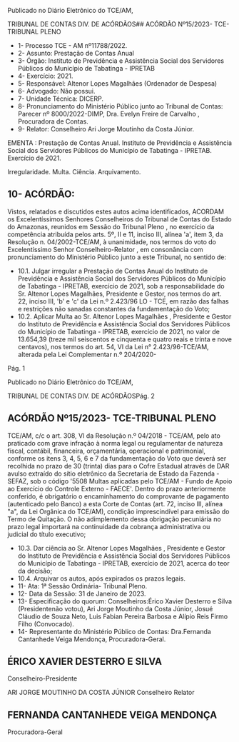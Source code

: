 Publicado  no  Diário  Eletrônico do TCE/AM,

TRIBUNAL DE CONTAS DIV. DE ACÓRDÃOS## ACÓRDÃO Nº15/2023- TCE-TRIBUNAL PLENO

- 1- Processo TCE - AM nº11788/2022.
- 2- Assunto: Prestação de Contas Anual
- 3- Órgão: Instituto  de  Previdência  e  Assistência  Social  dos  Servidores  Públicos  do Município de Tabatinga - IPRETAB
- 4- Exercício: 2021.
- 5- Responsável: Altenor Lopes Magalhães (Ordenador de Despesa)
- 6- Advogado: Não possui.
- 7- Unidade Técnica: DICERP.
- 8- Pronunciamento  do  Ministério  Público  junto  ao  Tribunal  de  Contas: Parecer  nº 8000/2022-DIMP, Dra. Evelyn Freire de Carvalho , Procuradora de Contas.
- 9- Relator: Conselheiro Ari Jorge Moutinho da Costa Júnior.

EMENTA :  Prestação  de  Contas  Anual.  Instituto  de Previdência  e  Assistência  Social  dos  Servidores Públicos  do  Município  de  Tabatinga  -  IPRETAB. Exercício de 2021.

Irregularidade. Multa. Ciência. Arquivamento.

## 10-  ACÓRDÃO:

Vistos, relatados e discutidos estes autos acima identificados, ACORDAM os Excelentíssimos Senhores Conselheiros do Tribunal de Contas do Estado do Amazonas, reunidos em Sessão do Tribunal Pleno , no exercício da competência atribuída pelos arts. 5º, II e 11, inciso III, alínea 'a', item 3, da Resolução n. 04/2002-TCE/AM, à unanimidade, nos termos do voto do Excelentíssimo Senhor Conselheiro-Relator , em consonância com pronunciamento do Ministério Público junto a este Tribunal, no sentido de:

- 10.1. Julgar  irregular a Prestação  de  Contas  Anual  do  Instituto de Previdência e Assistência Social dos Servidores Públicos do Município  de  Tabatinga  -  IPRETAB,  exercício  de  2021,  sob  a responsabilidade  do Sr.  Altenor  Lopes  Magalhães, Presidente  e Gestor, nos termos do art. 22, inciso III, 'b' e 'c' da Lei n.º 2.423/96 LO - TCE, em razão das falhas e restrições não sanadas constantes da fundamentação do Voto;
- 10.2. Aplicar Multa ao Sr. Altenor Lopes Magalhães , Presidente e Gestor do  Instituto de  Previdência  e  Assistência  Social  dos  Servidores Públicos do Município de Tabatinga - IPRETAB, exercício de 2021, no  valor  de 13.654,39 (treze  mil  seiscentos  e  cinquenta  e  quatro reais e trinta e nove centavos), nos termos do art. 54, VI da Lei n° 2.423/96-TCE/AM,  alterada  pela  Lei  Complementar  n.º  204/2020-

Pág. 1

Publicado  no  Diário  Eletrônico do TCE/AM,

TRIBUNAL DE CONTAS DIV. DE ACÓRDÃOSPág. 2

## ACÓRDÃO Nº15/2023- TCE-TRIBUNAL PLENO

TCE/AM, c/c o art. 308, VI da Resolução n.º 04/2018 - TCE/AM, pelo ato praticado com grave infração à norma legal ou regulamentar de natureza fiscal, contábil, financeira, orçamentária, operacional e patrimonial,  conforme  os  itens  3,  4,  5,  6  e  7  da  fundamentação  do Voto  que  deverá  ser  recolhida  no  prazo  de 30  (trinta)  dias para  o Cofre Estadual  através  de  DAR  avulso  extraído  do  sítio  eletrônico da Secretaria de Estado da Fazenda - SEFAZ, sob o código '5508 Multas  aplicadas  pelo  TCE/AM  -  Fundo  de  Apoio  ao  Exercício  do Controle Externo - FAECE'. Dentro do prazo anteriormente conferido, é  obrigatório  o  encaminhamento  do  comprovante  de  pagamento (autenticado pelo Banco) a esta Corte de Contas (art. 72, inciso III, alínea "a", da Lei Orgânica do TCE/AM), condição imprescindível para emissão do Termo de Quitação. O não adimplemento dessa obrigação  pecuniária  no  prazo  legal  importará  na  continuidade  da cobrança administrativa ou judicial do título executivo;

- 10.3. Dar ciência ao Sr. Altenor Lopes Magalhães ,  Presidente e Gestor do  Instituto de  Previdência  e  Assistência  Social  dos  Servidores Públicos do Município de Tabatinga - IPRETAB, exercício de 2021, acerca do teor da decisão;
- 10.4. Arquivar os autos, após expirados os prazos legais.
- 11-  Ata: 1ª Sessão Ordinária- Tribunal Pleno.
- 12-  Data da Sessão: 31 de Janeiro de 2023.
- 13-  Especificação do quorum: Conselheiros:Érico Xavier Desterro e Silva (Presidentenão votou), Ari Jorge Moutinho da Costa Júnior, Josué Cláudio de Souza Neto, Luis Fabian Pereira Barbosa e Alípio Reis Firmo Filho (Convocado).
- 14-  Representante do Ministério Público de Contas: Dra.Fernanda Cantanhede Veiga Mendonça, Procuradora-Geral.

## ÉRICO XAVIER DESTERRO E SILVA

Conselheiro-Presidente

ARI JORGE MOUTINHO DA COSTA JÚNIOR Conselheiro Relator

## FERNANDA CANTANHEDE VEIGA MENDONÇA

Procuradora-Geral
